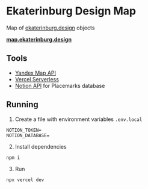# Ekaterinburg Design Map

Map of [ekaterinburg.design](https://ekaterinburg.design) objects

**[map.ekaterinburg.design](https://map.ekaterinburg.design)**

## Tools
- [Yandex Map API](https://yandex.com/dev/maps/jsapi/)
- [Vercel Serverless](https://vercel.com/)
- [Notion API](https://developers.notion.com/) for Placemarks database

## Running

1. Create a file with environment variables `.env.local`
```
NOTION_TOKEN=
NOTION_DATABASE=
```

2. Install dependencies
```
npm i
```

3. Run
```
npx vercel dev
```
